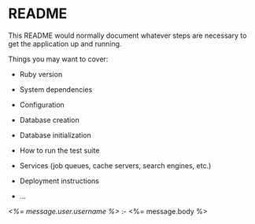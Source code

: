 # README

This README would normally document whatever steps are necessary to get the
application up and running.

Things you may want to cover:

* Ruby version

* System dependencies

* Configuration

* Database creation

* Database initialization

* How to run the test suite

* Services (job queues, cache servers, search engines, etc.)

* Deployment instructions

* ...
<div class="event">
    <div class="content">
        <div class="summary">
            <em> <%= message.user.username %> </em> :- <%= message.body %>
        </div>
    </div>
</div>